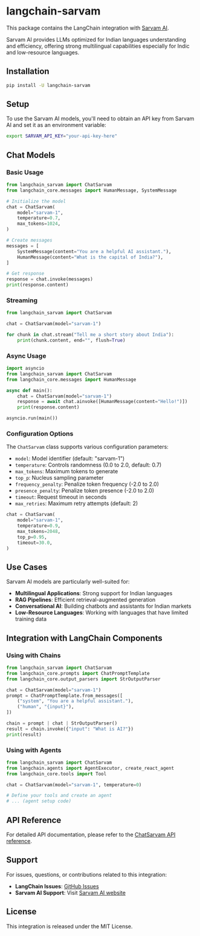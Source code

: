 # langchain-sarvam

This package contains the LangChain integration with [Sarvam AI](https://www.sarvam.ai/).

Sarvam AI provides LLMs optimized for Indian languages understanding and efficiency, offering strong multilingual capabilities especially for Indic and low-resource languages.

## Installation

```bash
pip install -U langchain-sarvam
```

## Setup

To use the Sarvam AI models, you'll need to obtain an API key from Sarvam AI and set it as an environment variable:

```bash
export SARVAM_API_KEY="your-api-key-here"
```

## Chat Models

### Basic Usage

```python
from langchain_sarvam import ChatSarvam
from langchain_core.messages import HumanMessage, SystemMessage

# Initialize the model
chat = ChatSarvam(
    model="sarvam-1",
    temperature=0.7,
    max_tokens=1024,
)

# Create messages
messages = [
    SystemMessage(content="You are a helpful AI assistant."),
    HumanMessage(content="What is the capital of India?"),
]

# Get response
response = chat.invoke(messages)
print(response.content)
```

### Streaming

```python
from langchain_sarvam import ChatSarvam

chat = ChatSarvam(model="sarvam-1")

for chunk in chat.stream("Tell me a short story about India"):
    print(chunk.content, end="", flush=True)
```

### Async Usage

```python
import asyncio
from langchain_sarvam import ChatSarvam
from langchain_core.messages import HumanMessage

async def main():
    chat = ChatSarvam(model="sarvam-1")
    response = await chat.ainvoke([HumanMessage(content="Hello!")])
    print(response.content)

asyncio.run(main())
```

### Configuration Options

The `ChatSarvam` class supports various configuration parameters:

- `model`: Model identifier (default: "sarvam-1")
- `temperature`: Controls randomness (0.0 to 2.0, default: 0.7)
- `max_tokens`: Maximum tokens to generate
- `top_p`: Nucleus sampling parameter
- `frequency_penalty`: Penalize token frequency (-2.0 to 2.0)
- `presence_penalty`: Penalize token presence (-2.0 to 2.0)
- `timeout`: Request timeout in seconds
- `max_retries`: Maximum retry attempts (default: 2)

```python
chat = ChatSarvam(
    model="sarvam-1",
    temperature=0.9,
    max_tokens=2048,
    top_p=0.95,
    timeout=30.0,
)
```

## Use Cases

Sarvam AI models are particularly well-suited for:

- **Multilingual Applications**: Strong support for Indian languages
- **RAG Pipelines**: Efficient retrieval-augmented generation
- **Conversational AI**: Building chatbots and assistants for Indian markets
- **Low-Resource Languages**: Working with languages that have limited training data

## Integration with LangChain Components

### Using with Chains

```python
from langchain_sarvam import ChatSarvam
from langchain_core.prompts import ChatPromptTemplate
from langchain_core.output_parsers import StrOutputParser

chat = ChatSarvam(model="sarvam-1")
prompt = ChatPromptTemplate.from_messages([
    ("system", "You are a helpful assistant."),
    ("human", "{input}"),
])

chain = prompt | chat | StrOutputParser()
result = chain.invoke({"input": "What is AI?"})
print(result)
```

### Using with Agents

```python
from langchain_sarvam import ChatSarvam
from langchain.agents import AgentExecutor, create_react_agent
from langchain_core.tools import Tool

chat = ChatSarvam(model="sarvam-1", temperature=0)

# Define your tools and create an agent
# ... (agent setup code)
```

## API Reference

For detailed API documentation, please refer to the [ChatSarvam API reference](https://python.langchain.com/api_reference/sarvam/chat_models.html).

## Support

For issues, questions, or contributions related to this integration:
- **LangChain Issues**: [GitHub Issues](https://github.com/langchain-ai/langchain/issues)
- **Sarvam AI Support**: Visit [Sarvam AI website](https://www.sarvam.ai/)

## License

This integration is released under the MIT License.
